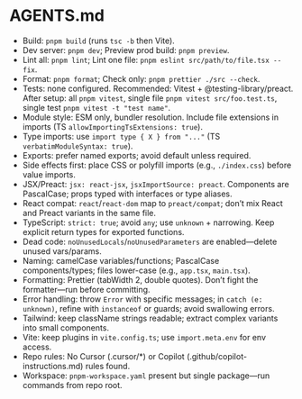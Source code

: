 # AGENTS.md

- Build: `pnpm build` (runs `tsc -b` then Vite).
- Dev server: `pnpm dev`; Preview prod build: `pnpm preview`.
- Lint all: `pnpm lint`; Lint one file: `pnpm eslint src/path/to/file.tsx --fix`.
- Format: `pnpm format`; Check only: `pnpm prettier ./src --check`.
- Tests: none configured. Recommended: Vitest + @testing-library/preact. After setup: all `pnpm vitest`, single file `pnpm vitest src/foo.test.ts`, single test `pnpm vitest -t "test name"`.
- Module style: ESM only, bundler resolution. Include file extensions in imports (TS `allowImportingTsExtensions: true`).
- Type imports: use `import type { X } from "..."` (TS `verbatimModuleSyntax: true`).
- Exports: prefer named exports; avoid default unless required.
- Side effects first: place CSS or polyfill imports (e.g., `./index.css`) before value imports.
- JSX/Preact: `jsx: react-jsx`, `jsxImportSource: preact`. Components are PascalCase; props typed with interfaces or type aliases.
- React compat: `react`/`react-dom` map to `preact/compat`; don’t mix React and Preact variants in the same file.
- TypeScript: `strict: true`; avoid `any`; use `unknown` + narrowing. Keep explicit return types for exported functions.
- Dead code: `noUnusedLocals`/`noUnusedParameters` are enabled—delete unused vars/params.
- Naming: camelCase variables/functions; PascalCase components/types; files lower-case (e.g., `app.tsx`, `main.tsx`).
- Formatting: Prettier (tabWidth 2, double quotes). Don’t fight the formatter—run before committing.
- Error handling: throw `Error` with specific messages; in `catch (e: unknown)`, refine with `instanceof` or guards; avoid swallowing errors.
- Tailwind: keep className strings readable; extract complex variants into small components.
- Vite: keep plugins in `vite.config.ts`; use `import.meta.env` for env access.
- Repo rules: No Cursor (.cursor/\*) or Copilot (.github/copilot-instructions.md) rules found.
- Workspace: `pnpm-workspace.yaml` present but single package—run commands from repo root.
